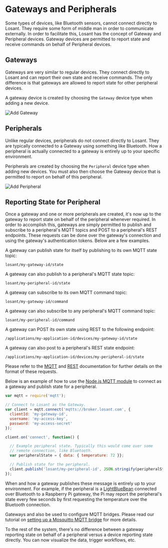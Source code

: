 # Gateways and Peripherals

Some types of devices, like Bluetooth sensors, cannot connect directly to Losant. They require some form of middle man in order to communicate externally. In order to facilitate this, Losant has the concept of Gateway and Peripheral devices. Gateway devices are permitted to report state and receive commands on behalf of Peripheral devices.

## Gateways

Gateways are very similar to regular devices. They connect directly to Losant and can report their own state and receive commands. The only difference is that gateways are allowed to report state for other peripheral devices.

A gateway device is created by choosing the `Gateway` device type when adding a new device.

![Add Gateway](/images/devices/gateways-peripherals/create-gateway.png "Add Gateway")

## Peripherals

Unlike regular devices, peripherals do not connect directly to Losant. They are typically connected to a Gateway using something like Bluetooth. How a peripheral is actually connected to a gateway is entirely up to your specific environment.

Peripherals are created by choosing the `Peripheral` device type when adding new devices. You must also then choose the Gateway device that is permitted to report on behalf of this peripheral.

![Add Peripheral](/images/devices/gateways-peripherals/create-peripheral.png "Add Peripheral")

## Reporting State for Peripheral

Once a gateway and one or more peripherals are created, it's now up to the gateway to report state on behalf of the peripheral whenever required. In order to accomplish this, gateways are simply permitted to publish and subscribe to a peripheral's MQTT topics and POST to a peripheral's REST endpoints. These requests can be done over the gateway's connection and using the gateway's authentication tokens. Below are a few examples.

A gateway can publish state for itself by publishing to its own MQTT state topic:

```text
losant/my-gateway-id/state
```

A gateway can also publish to a peripheral's MQTT state topic:

```text
losant/my-peripheral-id/state
```

A gateway can subscribe to its own MQTT command topic:

```text
losant/my-gateway-id/command
```

A gateway can also subscribe to any peripheral's MQTT command topic:

```text
losant/my-peripheral-id/command
```

A gateway can POST its own state using REST to the following endpoint:

```text
/applications/my-application-id/devices/my-gateway-id/state
```

A gateway can also post to a peripheral's REST state endpoint:

```text
/applications/my-application-id/devices/my-peripheral-id/state
```

Please refer to the [MQTT](/mqtt/overview/) and [REST](/rest-api/overview/) documentation for further details on the format of these requests.

Below is an example of how to use the [Node.js MQTT module](https://github.com/mqttjs/MQTT.js) to connect as a gateway and publish state for a peripheral.

```javascript
var mqtt = require('mqtt');

// Connect to Losant as the Gateway.
var client = mqtt.connect('mqtts://broker.losant.com', {
  clientId: 'my-gateway-id',
  username: 'my-access-key',
  password: 'my-access-secret'
});

client.on('connect', function() {

  // Example peripheral state. Typically this would come over some
  // remote connection, like Bluetooth.
  var peripheralState = { data: { temperature: 72 }};

  // Publish state for the peripheral.
  client.publish('losant/my-peripheral-id', JSON.stringify(peripheralState));  
});
```

When and how a gateway publishes these message is entirely up to your environment. For example, if the peripheral is a [LightBlueBean](https://punchthrough.com/bean) connected over Bluetooth to a Raspberry Pi gateway, the Pi may report the peripheral's state every few seconds by first requesting the temperature over the Bluetooth connection.

Gateways and also be used to configure MQTT bridges. Please read our tutorial on [setting up a Mosquitto MQTT bridge](https://www.losant.com/blog/how-to-configure-mosquitto-bridge-to-losant) for more details.

To the rest of the system, there's no difference between a gateway reporting state on behalf of a peripheral versus a device reporting state directly. You can now visualize the data, trigger workflows, etc.
